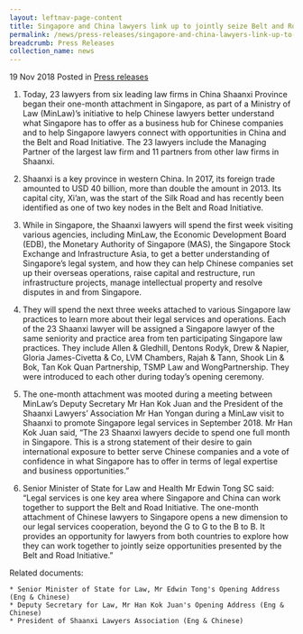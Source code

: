 ```yaml
---
layout: leftnav-page-content
title: Singapore and China lawyers link up to jointly seize Belt and Road opportunities
permalink: /news/press-releases/singapore-and-china-lawyers-link-up-to-jointly-seize-belt-and-road-opportunities
breadcrumb: Press Releases
collection_name: news
---
```


19 Nov 2018 Posted in [Press releases](/news/press-releases)

1. Today, 23 lawyers from six leading law firms in China Shaanxi Province began their one-month attachment in Singapore, as part of a Ministry of Law (MinLaw)’s initiative to help Chinese lawyers better understand what Singapore has to offer as a business hub for Chinese companies and to help Singapore lawyers connect with opportunities in China and the Belt and Road Initiative. The 23 lawyers include the Managing Partner of the largest law firm and 11 partners from other law firms in Shaanxi.    

 

2. Shaanxi is a key province in western China. In 2017, its foreign trade amounted to USD 40 billion, more than double the amount in 2013. Its capital city, Xi’an, was the start of the Silk Road and has recently been identified as one of two key nodes in the Belt and Road Initiative.

 

3. While in Singapore, the Shaanxi lawyers will spend the first week visiting various agencies, including MinLaw, the Economic Development Board (EDB), the Monetary Authority of Singapore (MAS), the Singapore Stock Exchange and Infrastructure Asia, to get a better understanding of Singapore’s legal system, and how they can help Chinese companies set up their overseas operations, raise capital and restructure, run infrastructure projects, manage intellectual property and resolve disputes in and from Singapore.

 

4. They will spend the next three weeks attached to various Singapore law practices to learn more about their legal services and operations. Each of the 23 Shaanxi lawyer will be assigned a Singapore lawyer of the same seniority and practice area from ten participating Singapore law practices. They include Allen & Gledhill, Dentons Rodyk, Drew & Napier, Gloria James-Civetta & Co, LVM Chambers, Rajah & Tann, Shook Lin & Bok, Tan Kok Quan Partnership, TSMP Law and WongPartnership. They were introduced to each other during today’s opening ceremony.

 

5. The one-month attachment was mooted during a meeting between MinLaw’s Deputy Secretary Mr Han Kok Juan and the President of the Shaanxi Lawyers’ Association Mr Han Yongan during a MinLaw visit to Shaanxi to promote Singapore legal services in September 2018. Mr Han Kok Juan said, “The 23 Shaanxi lawyers decide to spend one full month in Singapore. This is a strong statement of their desire to gain international exposure to better serve Chinese companies and a vote of confidence in what Singapore has to offer in terms of legal expertise and business opportunities.”

 

6. Senior Minister of State for Law and Health Mr Edwin Tong SC said: “Legal services is one key area where Singapore and China can work together to support the Belt and Road Initiative. The one-month attachment of Chinese lawyers to Singapore opens a new dimension to our legal services cooperation, beyond the G to G to the B to B. It provides an opportunity for lawyers from both countries to explore how they can work together to jointly seize opportunities presented by the Belt and Road Initiative.” 

 

Related documents:

    * Senior Minister of State for Law, Mr Edwin Tong's Opening Address (Eng & Chinese)
    * Deputy Secretary for Law, Mr Han Kok Juan's Opening Address (Eng & Chinese)
    * President of Shaanxi Lawyers Association (Eng & Chinese)
